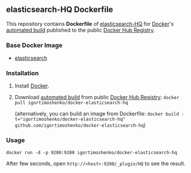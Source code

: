 ## elasticsearch-HQ Dockerfile


This repository contains **Dockerfile** of [elasticsearch-HQ](http://www.elastichq.org/) for [Docker](https://www.docker.com/)'s [automated build](https://registry.hub.docker.com/u/igortimoshenko/docker-elasticsearch-hq/) published to the public [Docker Hub Registry](https://registry.hub.docker.com/).


### Base Docker Image

* [elasticsearch](https://hub.docker.com/_/elasticsearch/)


### Installation

1. Install [Docker](https://www.docker.com/).

2. Download [automated build](https://registry.hub.docker.com/u/igortimoshenko/docker-elasticsearch-hq/) from public [Docker Hub Registry](https://registry.hub.docker.com/): `docker pull igortimoshenko/docker-elasticsearch-hq`

   (alternatively, you can build an image from Dockerfile: `docker build -t="igortimoshenko/docker-elasticsearch-hq" github.com/igortimoshenko/docker-elasticsearch-hq`)


### Usage

    docker run -d -p 9200:9200 igortimoshenko/docker-elasticsearch-hq

After few seconds, open `http://<host>:9200/_plugin/HQ` to see the result.
